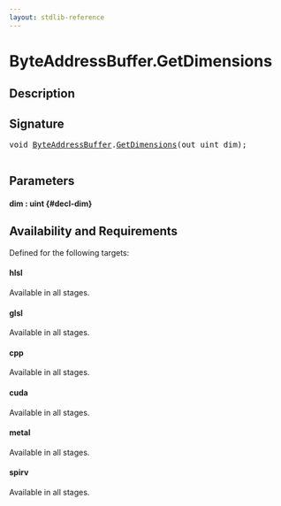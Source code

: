 ```yaml
---
layout: stdlib-reference
---
```


# ByteAddressBuffer\.GetDimensions

## Description





## Signature 

<pre>
<span class="code_keyword">void</span> <a href="/stdlib-reference/types/ByteAddressBuffer/index" class="code_type">ByteAddressBuffer</a>.<a href="/stdlib-reference/types/ByteAddressBuffer/GetDimensions">GetDimensions</a>(<span class="code_keyword">out</span> <span class="code_keyword">uint</span> <span class='code_param'>dim</span>);

</pre>

## Parameters

#### dim  : uint {#decl-dim}

## Availability and Requirements

Defined for the following targets:

#### hlsl
Available in all stages.

#### glsl
Available in all stages.

#### cpp
Available in all stages.

#### cuda
Available in all stages.

#### metal
Available in all stages.

#### spirv
Available in all stages.



